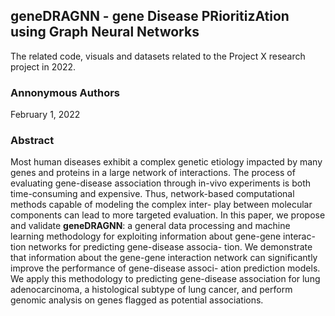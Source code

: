 ## geneDRAGNN - gene Disease PRioritizAtion using Graph Neural Networks
The related code, visuals and datasets related to the Project X research project in 2022.

### Annonymous Authors
February 1, 2022

### Abstract
Most human diseases exhibit a complex genetic etiology impacted by many genes and proteins in a large network of interactions. The process of evaluating gene-disease association through in-vivo experiments is both time-consuming and expensive. Thus, network-based computational methods capable of modeling the complex inter- play between molecular components can lead to more targeted evaluation. In this paper, we propose and validate **geneDRAGNN**: a general data processing and machine learning methodology for exploiting information about gene-gene interac- tion networks for predicting gene-disease associa- tion. We demonstrate that information about the gene-gene interaction network can significantly improve the performance of gene-disease associ- ation prediction models. We apply this methodology to predicting gene-disease association for lung adenocarcinoma, a histological subtype of lung cancer, and perform genomic analysis on genes flagged as potential associations.
